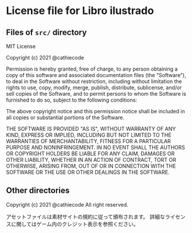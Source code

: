 # License file for Libro ilustrado

## Files of `src/` directory

MIT License

Copyright (c) 2021 @cathiecode

Permission is hereby granted, free of charge, to any person obtaining a copy of this software and associated documentation files (the "Software"), to deal in the Software without restriction, including without limitation the rights to use, copy, modify, merge, publish, distribute, sublicense, and/or sell copies of the Software, and to permit persons to whom the Software is furnished to do so, subject to the following conditions:

The above copyright notice and this permission notice shall be included in all copies or substantial portions of the Software.

THE SOFTWARE IS PROVIDED "AS IS", WITHOUT WARRANTY OF ANY KIND, EXPRESS OR IMPLIED, INCLUDING BUT NOT LIMITED TO THE WARRANTIES OF MERCHANTABILITY, FITNESS FOR A PARTICULAR PURPOSE AND NONINFRINGEMENT. IN NO EVENT SHALL THE AUTHORS OR COPYRIGHT HOLDERS BE LIABLE FOR ANY CLAIM, DAMAGES OR OTHER LIABILITY, WHETHER IN AN ACTION OF CONTRACT, TORT OR OTHERWISE, ARISING FROM, OUT OF OR IN CONNECTION WITH THE SOFTWARE OR THE USE OR OTHER DEALINGS IN THE SOFTWARE.

## Other directories

Copyright (c) 2021 @cathiecode All right reserved.

アセットファイルは素材サイトの規約に従って頒布されます。
詳細なライセンスに関してはゲーム内のクレジット表示を参照ください。
